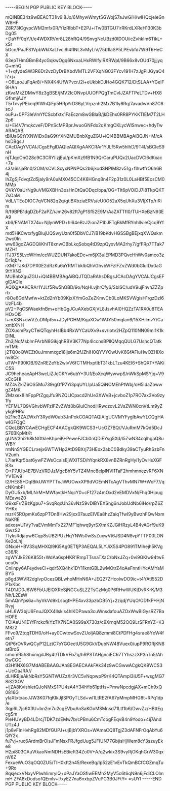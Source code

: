 
-----BEGIN PGP PUBLIC KEY BLOCK-----

mQINBE34z9wBEACT31iv9i8Jx/6MhywWmytSGWojS7aJwGiH/wlHQcjeleGnW8HF
Z8R73ICgvpcWM2mfx0R/YIzRIbbT+E2PJ+iTw0BTGU7irRKrdLXReH130K3bDg05
+DaYFf0qY/t/e4WDXRVnr8L28hRQ4/9SnvgNcUBzd0IDOUiicZvhkIm6TikL+xSr
5Gcn/PaJFS1VpbWklXaLfvci9l4fINL3vMyLiV/75b1laSP5LPEvbfd7W9T6HeCX
63epTHmGBmB4ycGqkwOgq6NxxaLHxRWlfylRXRWpI/9B66x8vOUd70jjjyqG+mhQ
+1+qfydeSW3R6Dr2vzDyDrBXbdVMTL2VFXqNG03FYcv191H7zJgPlJGyaO4IZxj+
+O8LaoJuFqAr8/+NX4K4UfWPvcrJ2i+eUkbkDJHo4GQK712/DtSLAA+YGeIF9HAn
zKvaMkZDMwY8z3gBSE/jMV2IcONvpUUOFPQgTmCvlJZAFTPeLTDv+HX8GfhmjAJY
T5rTcvyPEkoq9fWhQiFp5HRpYrD36yLVrpznh2Mx7B1Iy8Rq/7avadwVn87C6scJ
ouPu+0PF3IeVmYfCScbfxtx1FaEczm8wGBlaB/jkDEhx0RR8PYKKTIEM7T2LH2p6
s/+Ei4V7mqkcveF/DPnScMPBprJwuoGNFdx2qKmgCKLycWlSnwec+hdyTwARAQAB
tBlUaG9tYXNWIDx0aG9tYXN2MUBnbXguZGU+iQI4BBMBAgAiBQJN+M/cAhsDBgsJ
CAcDAgYVCAIJCgsEFgIDAQIeAQIXgAAKCRAr1YJLf5Rw5hlhD/9T4I/sBCleS9nH
njTJqcOnG28c9C3CRYIizjEui/pKmXz9fB1N9QrCaruPUQx2UacDVCl6dKxac+7s
s3/a6lsjaRn0/2OM/sCVLScyxNPNPQs2b6jkodSNPIM8zv51g+flhwtfrO6h6B4j
IhZgSjFdvqtZd5jaly9rA0uMX045CC4K6HGnq8n4F2p31z0L0LaHBf5EcsCM0MMp
QVkY0aUrNg9uVMGXBHn3osHnOtQaODqcIbpa/OG+Tlt6pVOiDJ7i8TkpQKT7sOaM
VdL//TEoDIOC7qVCN82q2q/gtiBXbziaERVs/eU0O52aX5qUhXu3VIjXTp/riRim
R/f9BPB1dgDZbF2aPZ/rJm26v82ft7gP1Sf52E9MrAaZATTfI0/TUHXeBzN93EA9
xb6/ENAMTX74u+NjlynWPD+hl64eBzJ2ionZF1bJFTgBkMfRYnhllvleCjcq9YfX
md5HKCwtxfygBIujUQSwyUzn0f5DbVCJ7/B19bKdvHGSSBgBEjxqXWQskm2wc0In
ww63goZAGDQliKhIT8xnwOBbLkqSobq4tD9zpQyxvMA2rhy7/gfFRp7TTak7MZHf
lTJ37S5LvcWHm/ccWUZDUN7akoEDc+m6jX3uIEPMD3PQvcHhWv0amco3zDr1qb/+
rXM7TJKd7DPX0E2dRzKu6aYRMTbklbQhVGhvbWFzIFZvZWd0bGluIDx0aG9tYXN2
MUBnbXguZGU+iQI4BBMBAgAiBQJTQDaRAhsDBgsJCAcDAgYVCAIJCgsEFgIDAQIe
AQIXgAAKCRAr1YJLf5Rw5hOBD/9o/NqHLvjhrCfy6/SblSC/udV9ujFnvhZZZprb
r8Oe6GdMwfw+ktZd2nYb09KjxXYmGoZeZKmvCb0LoMKSVWgisH1rgzDzI6UzFL4b
pV2+PqCSiWaekfnBm+oHbGgJCuAXebGXjVL8JsvhAl0HQZzTA1RX0u8TEAHOxOI5
l+mXSN+cwVZuDMpt5v+JDyPGHM/KqaXCw1WJY50mqlan6/15XHilmvY/CaxmbXNH
ZOXucmPxyCTeiQTqyhHsIBb4RxWYCaUXv9+svriotv2HZpQ110NN09ml1K1kDlNL
Zh3jNqMsbImFArbN8GikjqhRBV3K77Np4lccnsBPllQMqqQULG7UshcQTatkmTMb
j2TQ0oQWEZt0uJmnmxgz18ijs6m2fJZhlH0QYVYOwUvK6GfAFluHwOZHIXonv8Ck
uTW+P90lOB/9ZnREZeYb2wlvV6fCTMHxptIbT31kbLTzu4KEI6+ShQXT+YAKiC5S
JC9heheaeApH3wcLiZJcCKYv6ubY+3Uf/EoXcqWywwpS/nWkSpMSYjq+V9xCcGHI
MZ4vZkiZ6OS5Mu739rgGfP7Yi3pqUYLIpUa5QiNOMEhPtWbj/oH5ldaZowwgZ4MK
2Mzxex8IhFppPtZgqJfu9NZQLICpxcd2hUe3XWvB+jcvboZ1p7RO7ax3Vo9zy1fy
YEFML7Q9VGhvbWFzIFZvZWd0bGluIChodHRwczovL2VsZWN0cnVtLm9yZykgPHRo
b21hc3ZAZWxlY3RydW0ub3JnPokCOAQTAQIAIgUCVMYFygIbAwYLCQgHAwIGFQgC
CQoLBBYCAwECHgECF4AACgkQK9WCS3+UcOZ7BQ//VJuRmM7kQd5DcJS76BKpMtKt
gUNV3hi2h8kNGtkIeKhpeiK+PeweFJCb0nQDiEYsg5Xd/l5ZwN34cqlhgaQ8uWBY
rmNnSYGECLrxejx6WTWHp2AtD9BXrj73HEox2abC0Bdky39aCTyuRhSzbFnV2unh
L7IarKqr5bat6ywFZWsOcaisEjWXlTSD/hYqnkRX8vnBZRnRgHyi1yOvHsXGFB3x
O+P7JUb4E7BVzVRDJzMgcBhY5vTZ4Mnc8eIplNVI1TaF2hmhmnezvRF6XNYV1Ew9
t2/HE85+DqIBikUWYPTTxJiWUOwxXP9dVOEmNTcAgVThvMN7W+WoF7//qcNKmbPI
DyGU5xb/MLNrM+MWfavtkHNqcY0+cFf27z4mOxd2eEMDVxN/Fhq0HipugMEawaZ0
G9xsF/rZBzKgpu7+SvqRqxUn36vNz59vDlBYEXSng6nJobUdNb6iHo/rpZ6ZYHKx
mzrK5ROpmKs6zpPTOn8Hw29jxx07auzEIVEa8hzZaiqTfwI9yBwzhFQwNxmNaKRE
adxosvU1VyTvaEVmMmTx227MF1qhwq9yrSXtmKZJGiHRzyL4B4vAGrf9uK9GwzS2
TlyksRdjapw6Cqp8sUB2PUzHqYNWs0wSsZuxwVt6JSD4N8vpYTTF00LONKe2oLhj
GNxpH+BV3SqMHXQl9Ki5Ag0ETfjP3AEQAL5LYJiX5S4PG891TMihejh5KVgc36/R
zgWYJkE26K855t+WdAa6spHKR1RmpTTsnaTXaC/bNxJZq+0vi9GKlw94twEueu0v
Cniinpy6AFeydveCi+qdr5XQ4hx1DY11kntGBL2wMOtrZ4oAeFnntHYcAMYaMBY5
p8gd3WVR2dgIvpOcezQBLwhoMHnN6A+JEQ27ZHcolwDO9ic+t4YAtl552DP1xKbc
T4D1JD0J6W6FbUJElOXReSjNGCuSLZZTsCzMg0P6RHwWUKtDvRKrK/M3Nh/L2EsW
5mAQnYps6a+hyVkVd9kLsogtHPE4xv33pzbDB5Yj+2zqdjYUqO/ODfkP+HjNRvyj
uHL6W3bjU6FnuJQXX4llskls4hlKDPawa3cuWnsdafouAZOxWwBlGysRZ7BaHOFE
TOlAeUN1EYfFrckcfkYzTX7NDA0S99aX730z/c9XrnqM52OO9LrSFRnYZ+K3M8z2
FFvo9/ZtqqTDH0/oH+ay0CwtowSovZUoljAQ8zmmi8CtPDFHg4srae8YxW4fetn7
QtP6rOVRwQCyP12LztC7oYGOectU5G9GkVDubNW48Vuex0/upP9RORjKN8atBroS
cmomR5hShxmgdJBy4I/TDkVFbZq/hRPSTAHgnciEC67TYhszzXP3nTn5/Ah0wCGC
d3HfiNX6G7MdABEBAAGJAh8EGAECAAkFAk34z9wCGwwACgkQK9WCS3+UcOaJRA//
dLHRBjeAkNbRsY5GNTWUZzXr3VC5vNqpwpP9rK4QTAmpl3iU5F+wsgMG78iS2XOV
+ijZA8KvishletQJoNMxS1PU4sA4Y34hYb61ptHs+PmwNpcdgjAX+mCh9xQ0816G
yIaXtxtxacJJW3K07fqKIkJjISPOyTLSd+wl1LtRE2fA67pMmpMHG8t+RPq1dp/e
3qp6L7jc6X3U+bn2m7u2cgEVbuAnSaKGoMSMnsd71Ltf1b6/DwvZz/HBttEgcgSm
PleHUVyBD4LDrcjTDK7zdEMw7b/cPBnu6CmTcogFEqvB4n9Yodo+4ij7AndUTz4J
j1p8vFlnHvhRg82MDfGUPJ+ujBjbYXROs+WAmaCQ8TgjZ3dAFNFrOqAbYu6QlY2x
fu7vj+ruc6ArdmBrOlsJFmNsxFRJfgdUug5JFIUN77GbjisHjWem8cY3szuyEke8
H2pi803CAuVtkaoNmNDHsEBieft34Zo0V+A/q2wkix3S9vyRjOKqhGrW30qxnV6Z
FexueWuO3qOQ0ZU5/TIH0kft2n45/RexeBq/Ip52zE1vEvTkQmBCfCGZmqTu+9Ro
8qsjecxVNxyVPlwhlimryiQ+dPaJYaOSfiwEEMh2MyV5c6t6qN9n6jFdiCLOlmmH
ZFA8xDodsofQEmlv+I/xyEZ7na6nxbpZVuPC3B0JFtY=
=sUYl
-----END PGP PUBLIC KEY BLOCK-----
